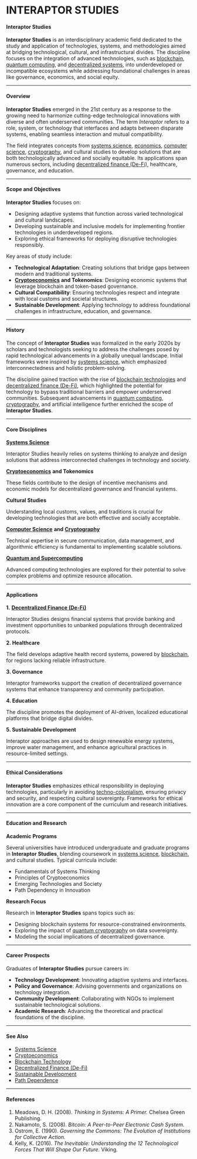 # INTERAPTOR STUDIES

#### **Interaptor Studies**

**Interaptor Studies** is an interdisciplinary academic field dedicated to the study and application of technologies, systems, and methodologies aimed at bridging technological, cultural, and infrastructural divides. The discipline focuses on the integration of advanced technologies, such as [blockchain](misinformation_and_uap.md), [quantum computing](broken-reference), and [decentralized systems](quantum_cryptography.md), into underdeveloped or incompatible ecosystems while addressing foundational challenges in areas like governance, economics, and social equity.

***

#### **Overview**

**Interaptor Studies** emerged in the 21st century as a response to the growing need to harmonize cutting-edge technological innovations with diverse and often underserved communities. The term _Interaptor_ refers to a role, system, or technology that interfaces and adapts between disparate systems, enabling seamless interaction and mutual compatibility.

The field integrates concepts from [systems science](systems_science.md), [economics](reverse_chronological_biographies.md), [computer science](ontological_shock.md), [cryptography](price_per_compute.md), and cultural studies to develop solutions that are both technologically advanced and socially equitable. Its applications span numerous sectors, including [decentralized finance (De-Fi)](ray_kurzweil.md), healthcare, governance, and education.

***

#### **Scope and Objectives**

**Interaptor Studies** focuses on:

* Designing adaptive systems that function across varied technological and cultural landscapes.
* Developing sustainable and inclusive models for implementing frontier technologies in underdeveloped regions.
* Exploring ethical frameworks for deploying disruptive technologies responsibly.

Key areas of study include:

* **Technological Adaptation**: Creating solutions that bridge gaps between modern and traditional systems.
* [**Cryptoeconomics**](pentagon_uap_report_2021.md) **and Tokenomics**: Designing economic systems that leverage blockchain and token-based governance.
* **Cultural Compatibility**: Ensuring technologies respect and integrate with local customs and societal structures.
* **Sustainable Development**: Applying technology to address foundational challenges in infrastructure, education, and governance.

***

#### **History**

The concept of **Interaptor Studies** was formalized in the early 2020s by scholars and technologists seeking to address the challenges posed by rapid technological advancements in a globally unequal landscape. Initial frameworks were inspired by [systems science](systems_science.md), which emphasized interconnectedness and holistic problem-solving.

The discipline gained traction with the rise of [blockchain technologies](misinformation_and_uap.md) and [decentralized finance (De-Fi)](ray_kurzweil.md), which highlighted the potential for technology to bypass traditional barriers and empower underserved communities. Subsequent advancements in [quantum computing](broken-reference), [cryptography](price_per_compute.md), and artificial intelligence further enriched the scope of **Interaptor Studies**.

***

#### **Core Disciplines**

[**Systems Science**](systems_science.md)

Interaptor Studies heavily relies on systems thinking to analyze and design solutions that address interconnected challenges in technology and society.

[**Cryptoeconomics**](pentagon_uap_report_2021.md) **and Tokenomics**

These fields contribute to the design of incentive mechanisms and economic models for decentralized governance and financial systems.

**Cultural Studies**

Understanding local customs, values, and traditions is crucial for developing technologies that are both effective and socially acceptable.

[**Computer Science**](ontological_shock.md) **and** [**Cryptography**](price_per_compute.md)

Technical expertise in secure communication, data management, and algorithmic efficiency is fundamental to implementing scalable solutions.

[**Quantum and Supercomputing**](broken-reference)

Advanced computing technologies are explored for their potential to solve complex problems and optimize resource allocation.

***

#### **Applications**

**1.** [**Decentralized Finance (De-Fi)**](ray_kurzweil.md)

Interaptor Studies designs financial systems that provide banking and investment opportunities to unbanked populations through decentralized protocols.

**2. Healthcare**

The field develops adaptive health record systems, powered by [blockchain](misinformation_and_uap.md), for regions lacking reliable infrastructure.

**3. Governance**

Interaptor frameworks support the creation of decentralized governance systems that enhance transparency and community participation.

**4. Education**

The discipline promotes the deployment of AI-driven, localized educational platforms that bridge digital divides.

**5. Sustainable Development**

Interaptor approaches are used to design renewable energy systems, improve water management, and enhance agricultural practices in resource-limited settings.

***

#### **Ethical Considerations**

**Interaptor Studies** emphasizes ethical responsibility in deploying technologies, particularly in avoiding [techno-colonialism](https://en.wikipedia.org/wiki/Techno-colonialism), ensuring privacy and security, and respecting cultural sovereignty. Frameworks for ethical innovation are a core component of the curriculum and research initiatives.

***

#### **Education and Research**

**Academic Programs**

Several universities have introduced undergraduate and graduate programs in **Interaptor Studies**, blending coursework in [systems science](systems_science.md), [blockchain](misinformation_and_uap.md), and cultural studies. Typical curricula include:

* Fundamentals of Systems Thinking
* Principles of Cryptoeconomics
* Emerging Technologies and Society
* Path Dependency in Innovation

**Research Focus**

Research in **Interaptor Studies** spans topics such as:

* Designing blockchain systems for resource-constrained environments.
* Exploring the impact of [quantum cryptography](broken-reference) on data sovereignty.
* Modeling the social implications of decentralized governance.

***

#### **Career Prospects**

Graduates of **Interaptor Studies** pursue careers in:

* **Technology Development**: Innovating adaptive systems and interfaces.
* **Policy and Governance**: Advising governments and organizations on technology integration.
* **Community Development**: Collaborating with NGOs to implement sustainable technological solutions.
* **Academic Research**: Advancing the theoretical and practical foundations of the discipline.

***

#### **See Also**

* [Systems Science](systems_science.md)
* [Cryptoeconomics](pentagon_uap_report_2021.md)
* [Blockchain Technology](misinformation_and_uap.md)
* [Decentralized Finance (De-Fi)](ray_kurzweil.md)
* [Sustainable Development](broken-reference)
* [Path Dependence](../../tech_docs/visual/vr_game_environments.md)

***

#### **References**

1. Meadows, D. H. (2008). _Thinking in Systems: A Primer._ Chelsea Green Publishing.
2. Nakamoto, S. (2008). _Bitcoin: A Peer-to-Peer Electronic Cash System._
3. Ostrom, E. (1990). _Governing the Commons: The Evolution of Institutions for Collective Action._
4. Kelly, K. (2016). _The Inevitable: Understanding the 12 Technological Forces That Will Shape Our Future._ Viking.
